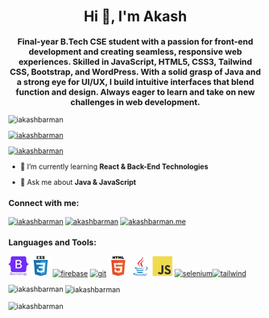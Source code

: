 <h1 align="center">Hi 👋, I'm Akash</h1>
<h3 align="center">Final-year B.Tech CSE student with a passion for front-end development and creating seamless, responsive web experiences. Skilled in JavaScript, HTML5, CSS3, Tailwind CSS, Bootstrap, and WordPress. With a solid grasp of Java and a strong eye for UI/UX, I build intuitive interfaces that blend function and design. Always eager to learn and take on new challenges in web development.</h3>

<p align="left"> <img src="https://komarev.com/ghpvc/?username=iakashbarman&label=Profile%20views&color=0e75b6&style=flat" alt="iakashbarman" /> </p>

<p align="left"> <a href="https://github.com/ryo-ma/github-profile-trophy"><img src="https://github-profile-trophy.vercel.app/?username=iakashbarman" alt="iakashbarman" /></a> </p>

<p align="left"> <a href="https://twitter.com/iakashbarman" target="blank"><img src="https://img.shields.io/twitter/follow/iakashbarman?logo=twitter&style=for-the-badge" alt="iakashbarman" /></a> </p>

- 🌱 I’m currently learning **React & Back-End Technologies**

- 💬 Ask me about **Java & JavaScript**

<h3 align="left">Connect with me:</h3>
<p align="left">
<a href="https://twitter.com/iakashbarman" target="blank"><img align="center" src="https://raw.githubusercontent.com/rahuldkjain/github-profile-readme-generator/master/src/images/icons/Social/twitter.svg" alt="iakashbarman" height="30" width="40" /></a>
<a href="https://linkedin.com/in/akashbarman" target="blank"><img align="center" src="https://raw.githubusercontent.com/rahuldkjain/github-profile-readme-generator/master/src/images/icons/Social/linked-in-alt.svg" alt="akashbarman" height="30" width="40" /></a>
<a href="https://instagram.com/akashbarman.me" target="blank"><img align="center" src="https://raw.githubusercontent.com/rahuldkjain/github-profile-readme-generator/master/src/images/icons/Social/instagram.svg" alt="akashbarman.me" height="30" width="40" /></a>
</p>

<h3 align="left">Languages and Tools:</h3>
<p align="left">
  <a href="https://getbootstrap.com" target="_blank" rel="noreferrer" ><img src="https://raw.githubusercontent.com/devicons/devicon/master/icons/bootstrap/bootstrap-plain-wordmark.svg" alt="bootstrap" width="40" height="40"/></a>
  <a href="https://www.w3schools.com/css/" target="_blank" rel="noreferrer" ><img src="https://raw.githubusercontent.com/devicons/devicon/master/icons/css3/css3-original-wordmark.svg" alt="css3" width="40" height="40"/></a>
  <a href="https://firebase.google.com/" target="_blank" rel="noreferrer" ><img src="https://www.vectorlogo.zone/logos/firebase/firebase-icon.svg" alt="firebase" width="40" height="40"/></a>
  <a href="https://git-scm.com/" target="_blank" rel="noreferrer" ><img src="https://www.vectorlogo.zone/logos/git-scm/git-scm-icon.svg" alt="git" width="40" height="40"/></a>
  <a href="https://www.w3.org/html/" target="_blank" rel="noreferrer" ><img src="https://raw.githubusercontent.com/devicons/devicon/master/icons/html5/html5-original-wordmark.svg" alt="html5" width="40" height="40"/></a>
  <a href="https://www.java.com" target="_blank" rel="noreferrer" ><img src="https://raw.githubusercontent.com/devicons/devicon/master/icons/java/java-original.svg" alt="java" width="40" height="40"/></a>
  <a href="https://developer.mozilla.org/en-US/docs/Web/JavaScript" target="_blank" rel="noreferrer" ><img src="https://raw.githubusercontent.com/devicons/devicon/master/icons/javascript/javascript-original.svg" alt="javascript" width="40" height="40"/></a>
  <a href="https://www.selenium.dev" target="_blank" rel="noreferrer" ><img src="https://raw.githubusercontent.com/detain/svg-logos/780f25886640cef088af994181646db2f6b1a3f8/svg/selenium-logo.svg" alt="selenium" width="40" height="40</a>
  <a href="https://tailwindcss.com/" target="_blank" rel="noreferrer" ><img src="https://www.vectorlogo.zone/logos/tailwindcss/tailwindcss-icon.svg" alt="tailwind" width="40" height="40"/></a>
</p>


<p><img align="left" src="https://github-readme-stats.vercel.app/api/top-langs?username=iakashbarman&show_icons=true&locale=en&layout=compact" alt="iakashbarman" /></p>

<p>&nbsp;<img align="center" src="https://github-readme-stats.vercel.app/api?username=iakashbarman&show_icons=true&locale=en" alt="iakashbarman" /></p>

<p><img align="center" src="https://github-readme-streak-stats.herokuapp.com/?user=iakashbarman&" alt="iakashbarman" /></p>
